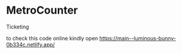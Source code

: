 # MetroCounter
Ticketing 

to check this code online kindly open 
https://main--luminous-bunny-0b334c.netlify.app/